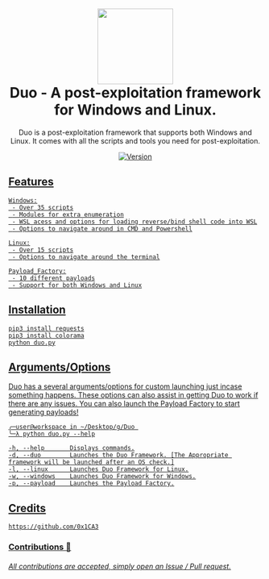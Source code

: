 <h1 align="center">
	<img src="https://icons.veryicon.com/png/o/emoticon/number/duo-1.png" width="150px"><br>
    Duo - A post-exploitation framework for Windows and Linux.
</h1>
<p align="center">
	Duo is a post-exploitation framework that supports both Windows and Linux. It comes with all the scripts and tools you need for post-exploitation.
</p>

<p align="center">
	<a href="https://deno.land" target="_blank">
    	<img src="https://img.shields.io/badge/Version-1.0.0-7DCDE3?style=for-the-badge" alt="Version">
</p>

## Features
```
Windows:
 - Over 35 scripts
 - Modules for extra enumeration
 - WSL acess and options for loading reverse/bind shell code into WSL
 - Options to navigate around in CMD and Powershell

Linux:
 - Over 15 scripts
 - Options to navigate around the terminal

Payload_Factory:
 - 10 different payloads
 - Support for both Windows and Linux
```
## Installation
```
pip3 install requests
pip3 install colorama
python duo.py
```

## Arguments/Options
Duo has a several arguments/options for custom launching just incase something happens. These options can also assist in getting Duo to work if there are any issues. You can also launch the Payload Factory to start generating payloads!
```
╭─user@workspace in ~/Desktop/g/Duo 
╰─λ python duo.py --help

-h, --help       Displays commands.
-d, --duo        Launches the Duo Framework. [The Appropriate framework will be launched after an OS check.]
-l, --linux      Launches Duo Framework for Linux.
-w, --windows    Launches Duo Framework for Windows.
-p, --payload    Launches the Payload Factory.
```

## Credits
```
https://github.com/0x1CA3
```
### Contributions 🎉
###### All contributions are accepted, simply open an Issue / Pull request.
